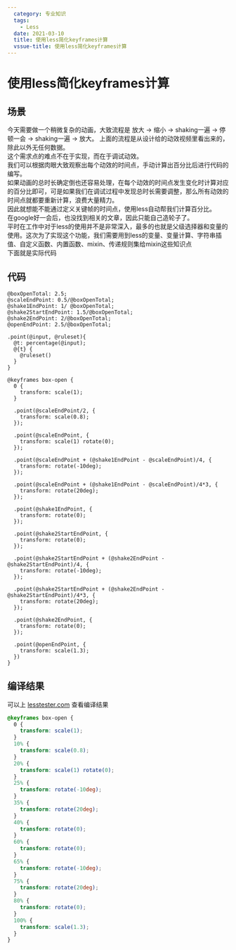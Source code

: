 ```yaml
---
  category: 专业知识
  tags:
    - Less
  date: 2021-03-10
  title: 使用less简化keyframes计算
  vssue-title: 使用less简化keyframes计算
---
```


# 使用less简化keyframes计算

## 场景
今天需要做一个稍微复杂的动画，大致流程是 放大 -> 缩小 -> shaking一遍 -> 停顿一会 -> shaking一遍 -> 放大。 
上面的流程是从设计给的动效视频里看出来的，除此以外无任何数据。  
这个需求点的难点不在于实现，而在于调试动效。  
我们可以根据肉眼大致观察出每个动效的时间点，手动计算出百分比后进行代码的编写。  
如果动画的总时长确定倒也还容易处理，在每个动效的时间点发生变化时计算对应的百分比即可，可是如果我们在调试过程中发现总时长需要调整，那么所有动效的时间点就都要重新计算，浪费大量精力。   
因此就想能不能通过定义关键帧的时间点，使用less自动帮我们计算百分比。  
在google好一会后，也没找到相关的文章，因此只能自己造轮子了。  
平时在工作中对于less的使用并不是非常深入，最多的也就是父级选择器和变量的使用。这次为了实现这个功能，我们需要用到less的变量、变量计算、字符串插值、自定义函数、内置函数、mixin、传递规则集给mixin这些知识点  
下面就是实际代码

## 代码
```less
@boxOpenTotal: 2.5;
@scaleEndPoint: 0.5/@boxOpenTotal;
@shake1EndPoint: 1/ @boxOpenTotal;
@shake2StartEndPoint: 1.5/@boxOpenTotal;
@shake2EndPoint: 2/@boxOpenTotal;
@openEndPoint: 2.5/@boxOpenTotal;

.point(@input, @ruleset){
  @t: percentage(@input);
  @{t} {
    @ruleset()
  }
}

@keyframes box-open {
  0 {
    transform: scale(1);
  }

  .point(@scaleEndPoint/2, {
    transform: scale(0.8);
  });

  .point(@scaleEndPoint, {
    transform: scale(1) rotate(0);
  });

  .point(@scaleEndPoint + (@shake1EndPoint - @scaleEndPoint)/4, {
    transform: rotate(-10deg);
  });

  .point(@scaleEndPoint + (@shake1EndPoint - @scaleEndPoint)/4*3, {
    transform: rotate(20deg);
  });

  .point(@shake1EndPoint, {
    transform: rotate(0);
  });

  .point(@shake2StartEndPoint, {
    transform: rotate(0);
  });

  .point(@shake2StartEndPoint + (@shake2EndPoint - @shake2StartEndPoint)/4, {
    transform: rotate(-10deg);
  });

  .point(@shake2StartEndPoint + (@shake2EndPoint - @shake2StartEndPoint)/4*3, {
    transform: rotate(20deg);
  });

  .point(@shake2EndPoint, {
    transform: rotate(0);
  });

  .point(@openEndPoint, {
    transform: scale(1.3);
  })
}
```

## 编译结果
可以上 [lesstester.com](https://lesstester.com/) 查看编译结果
```css
@keyframes box-open {
  0 {
    transform: scale(1);
  }
  10% {
    transform: scale(0.8);
  }
  20% {
    transform: scale(1) rotate(0);
  }
  25% {
    transform: rotate(-10deg);
  }
  35% {
    transform: rotate(20deg);
  }
  40% {
    transform: rotate(0);
  }
  60% {
    transform: rotate(0);
  }
  65% {
    transform: rotate(-10deg);
  }
  75% {
    transform: rotate(20deg);
  }
  80% {
    transform: rotate(0);
  }
  100% {
    transform: scale(1.3);
  }
}

```